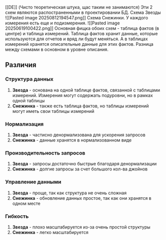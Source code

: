 [[DE]]
(Чисто теоретическая штука, щас таким не занимаются)
Эти 2 схем являются распостраненными в проектировании БД. 
Схема Звезды
![[Pasted image 20250812194547.png]]
Схема Снежинки. У каждого измерения есть еще и подизмерения. 
![[Pasted image 20250619100422.png]]
Основная фищка обоих схем - таблица фактов (в центре) и таблица измерений. Таблица фактов хранит данные, которые используются для отчетов и вряд ли будут меняться. А в таблицах измерений хранятся описательные данные для этих фактов. 
Разница между схемами в основном в уровне описания. 
## Различия
### Структура данных
1. **Звезда** - основана на одной таблице фактов, связанной с таблицами измерений. Измерения могут содержать подуровни, но в рамках одной таблицы
2. **Снежинка** - также есть таблица фактов, но таблицы измерений могут иметь свои таблицы измерений
### Нормализация
1. **Звезда** - частисно денормализована для ускорения запросов
2. **Снежинка** - данные хранятся в нормализованном виде
### Производительность запросов
1. **Звезда** - запросы достаточно быстрые благодаря денормализации
2. **Снежинка** - долгие запросы за счет большого кол-ва джойнов
### Управление данными
1. **Звезда** - проще, так как структура не очень сложная
2. **Снежинка** - обновление данных простое, так как они хранятся в одном месте
### Гибкость
1. **Звезда** - плохо масштабируется из-за очень простой структуры
2. **Снежинка** - легко масштабируется